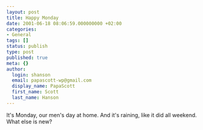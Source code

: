 ```yaml
---
layout: post
title: Happy Monday
date: 2001-06-18 08:06:59.000000000 +02:00
categories:
- General
tags: []
status: publish
type: post
published: true
meta: {}
author:
  login: shanson
  email: papascott-wp@gmail.com
  display_name: PapaScott
  first_name: Scott
  last_name: Hanson
---
```

<p>It's Monday, our men's day at home. And it's raining, like it did all weekend. What else is new?</p>
